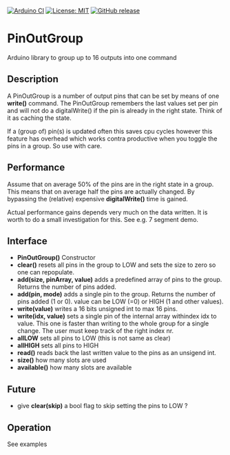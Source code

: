 
[![Arduino CI](https://github.com/RobTillaart/PinOutGroup/workflows/Arduino%20CI/badge.svg)](https://github.com/marketplace/actions/arduino_ci)
[![License: MIT](https://img.shields.io/badge/license-MIT-green.svg)](https://github.com/RobTillaart/PinOutGroup/blob/master/LICENSE)
[![GitHub release](https://img.shields.io/github/release/RobTillaart/PinOutGroup.svg?maxAge=3600)](https://github.com/RobTillaart/PinOutGroup/releases)

# PinOutGroup

Arduino library to group up to 16 outputs into one command

## Description

A PinOutGroup is a number of output pins that can be set by means of one **write()** command.
The PinOutGroup remembers the last values set per pin and will not do a digitalWrite()
if the pin is already in the right state. Think of it as caching the state.

If a (group of) pin(s) is updated often this saves cpu cycles however this feature 
has overhead which works contra productive when you toggle the pins in a group. 
So use with care.

## Performance 

Assume that on average 50% of the pins are in the right state in a group. 
This means that on average half the pins are actually changed. By bypassing
the (relative) expensive **digitalWrite()** time is gained. 

Actual performance gains depends very much on the data written. 
It is worth to do a small investigation for this. See e.g. 7 segment demo.

## Interface

- **PinOutGroup()** Constructor
- **clear()** resets all pins in the group to LOW and sets the size to zero
so one can repopulate.
- **add(size, pinArray, value)** adds a predefined array of pins to the group. Returns the number of pins added.
- **add(pin, mode)** adds a single pin to the group. Returns the number of pins added (1 or 0). value can be LOW (=0) or HIGH (1 and other values).
- **write(value)** writes a 16 bits unsigned int to max 16 pins.
- **write(idx, value)** sets a single pin of the internal array withindex 
idx to value. This one is faster than writing to the whole group for a single
change. The user must keep track of the right index nr.
- **allLOW** sets all pins to LOW (this is not same as clear)
- **allHIGH** sets all pins to HIGH
- **read()** reads back the last written value to the pins as an unsigend int.
- **size()** how many slots are used
- **available()** how many slots are available


## Future

- give **clear(skip)** a bool flag to skip setting the pins to LOW ?


## Operation

See examples

